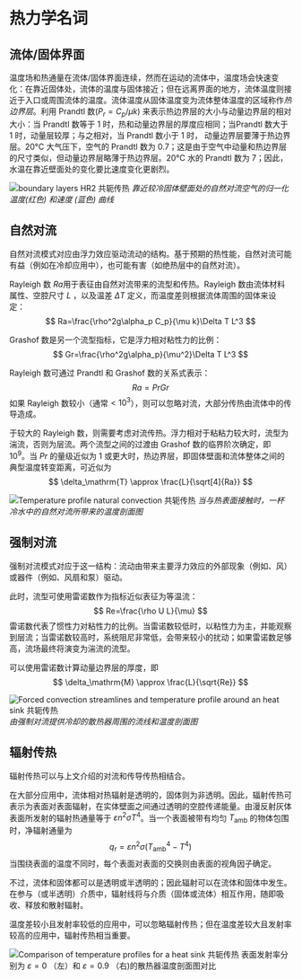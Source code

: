 # 热力学名词

## 流体/固体界面

温度场和热通量在流体/固体界面连续，然而在运动的流体中，温度场会快速变化：在靠近固体处，流体的温度与固体接近；但在远离界面的地方，流体温度则接近于入口或周围流体的温度。流体温度从固体温度变为流体整体温度的区域称作*热边界层*。利用 Prandtl 数($P_r=C_p/\mu k$) 来表示热边界层的大小与动量边界层的相对大小：当 Prandtl 数等于 1 时，热和动量边界层的厚度应相同；当Prandtl 数大于 1 时，动量层较厚；与之相对，当 Prandtl 数小于 1 时， 动量边界层要薄于热边界层。20°C 大气压下，空气的 Prandtl 数为 0.7；这是由于空气中动量和热边界层的尺寸类似，但动量边界层略薄于热边界层。20°C 水的 Prandtl 数为 7；因此，水温在靠近壁面处的变化要比速度变化更剧烈。

![boundary layers HR2 共轭传热](http://cdn.comsol.com/wordpress/2014/01/boundary_layers_HR2.png)
*靠近较冷固体壁面处的自然对流空气的归一化温度(红色) 和速度 (蓝色) 曲线*

## 自然对流

自然对流模式对应由浮力效应驱动流动的结构。基于预期的热性能，自然对流可能有益（例如在冷却应用中），也可能有害（如绝热层中的自然对流）。

Rayleigh 数 $Ra$用于表征由自然对流带来的流型和传热。Rayleigh 数由流体材料属性、空腔尺寸 $L$ ，以及温差 $\Delta T$ 定义，而温度差则根据流体周围的固体来设定：
$$
Ra=\frac{\rho^2g\alpha_p C_p}{\mu k}\Delta T L^3
$$

Grashof 数是另一个流型指标，它是浮力相对粘性力的比例：
$$
Gr=\frac{\rho^2g\alpha_p}{\mu^2}\Delta T L^3
$$

Rayleigh 数可通过 Prandtl 和 Grashof 数的关系式表示：
$$
Ra=Pr Gr
$$
如果 Rayleigh 数较小（通常$<10^3$），则可以忽略对流，大部分传热由流体中的传导造成。

于较大的 Rayleigh 数，则需要考虑对流传热。浮力相对于粘粘力较大时，流型为湍流，否则为层流。两个流型之间的过渡由 Grashof 数的临界阶次确定，即 $10^9$。当 $Pr$ 的量级近似为 1 或更大时，热边界层，即固体壁面和流体整体之间的典型温度转变距离，可近似为
$$
\delta_\mathrm{T} \approx \frac{L}{\sqrt[4]{Ra}}
$$

![Temperature profile natural convection 共轭传热](http://cdn.comsol.com/wordpress/2014/01/Temperature-profile-natural-convection.png)
*当与热表面接触时，一杯冷水中的自然对流所带来的温度剖面图*

## 强制对流

强制对流模式对应于这一结构：流动由带来主要浮力效应的外部现象（例如、风）或器件（例如、风扇和泵）驱动。

此时，流型可使用雷诺数作为指标近似表征为等温流：
$$
Re=\frac{\rho U L}{\mu}
$$
雷诺数代表了惯性力对粘性力的比例。当雷诺数较低时，以粘性力为主，并能观察到层流；当雷诺数较高时，系统阻尼非常低，会带来较小的扰动；如果雷诺数足够高，流场最终将演变为湍流的流型。

可以使用雷诺数计算动量边界层的厚度，即
$$
\delta_\mathrm{M} \approx \frac{L}{\sqrt{Re}}
$$

![Forced convection streamlines and temperature profile around an heat sink 共轭传热](http://cdn.comsol.com/wordpress/2014/01/Forced-convection-streamlines-and-temperature-profile-around-an-heat-sink.png)
*由强制对流提供冷却的散热器周围的流线和温度剖面图*

## 辐射传热

辐射传热可以与上文介绍的对流和传导传热相结合。

在大部分应用中，流体相对热辐射是透明的，固体则为非透明。因此，辐射传热可表示为表面对表面辐射，在实体壁面之间通过透明的空腔传递能量。由漫反射灰体表面所发射的辐射热通量等于 $\varepsilon n^2 \sigma T^4$。当一个表面被带有均匀 $T_\mathrm{amb}$ 的物体包围时，净辐射通量为
$$
q_\mathrm{r}=\varepsilon n^2 \sigma (T_\mathrm{amb}^4-T^4)
$$
当围绕表面的温度不同时，每个表面对表面的交换则由表面的视角因子确定。

不过，流体和固体都可以是透明或半透明的；因此辐射可以在流体和固体中发生。在参与（或半透明）介质中，辐射线将与介质（固体或流体）相互作用，随即吸收、释放和散射辐射。

温度差较小且发射率较低的应用中，可以忽略辐射传热；但在温度差较大且发射率较高的应用中，辐射传热相当重要。

![Comparison of temperature profiles for a heat sink 共轭传热](http://cdn.comsol.com/wordpress/2014/01/Comparison-of-temperature-profiles-for-a-heat-sink.png)
表面发射率分别为 $\varepsilon=0$ （左）和 $\varepsilon=0.9$  （右)的散热器温度剖面图对比

